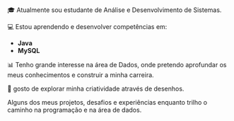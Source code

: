 
🎓 Atualmente sou estudante de Análise e Desenvolvimento de Sistemas.

💻 Estou aprendendo e desenvolver competências em:

- **Java**
- **MySQL**

📊 Tenho grande interesse na área de Dados, onde pretendo aprofundar os meus conhecimentos e construir a minha carreira.

🎨 gosto de explorar minha criatividade através de desenhos.

Alguns dos meus projetos, desafios e experiências enquanto trilho o caminho na programação e na área de dados.
